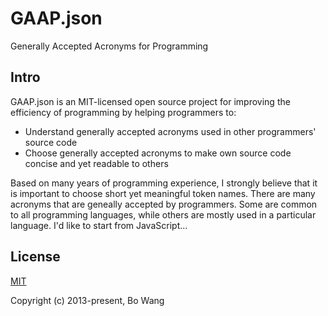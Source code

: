 # GAAP.json
Generally Accepted Acronyms for Programming

## Intro
GAAP.json is an MIT-licensed open source project for improving the efficiency of programming by helping programmers to:
- Understand generally accepted acronyms used in other programmers' source code
- Choose generally accepted acronyms to make own source code concise and yet readable to others

Based on many years of programming experience, I strongly believe that it is important to choose short yet meaningful token names. There are many acronyms that are geneally accepted by programmers. Some are common to all programming languages, while others are mostly used in a particular language. I'd like to start from JavaScript...

## License

[MIT](http://opensource.org/licenses/MIT)

Copyright (c) 2013-present, Bo Wang
